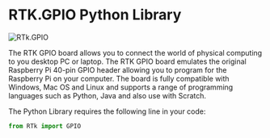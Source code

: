 # RTK.GPIO Python Library

![RTk.GPIO](img/rtkgpio.jpg)

The RTK GPIO board allows you to connect the world of physical computing to you desktop PC or laptop. The RTK GPIO board emulates the original Raspberry Pi 40-pin GPIO header allowing you to program for the Raspberry Pi on your computer. The board is fully compatible with Windows, Mac OS and Linux and supports a range of programming languages such as Python, Java and also use with Scratch.

The Python Library requires the following line in your code:

```python
from RTk import GPIO
```
